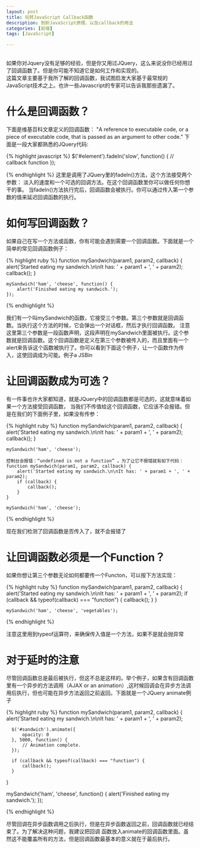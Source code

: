 ```yaml
---
layout: post
title: 玩转JavaScript Callback函数
description: 剖析JavaScript原理，以及callback的用法
categories: [前端]
tags: [JavaScript]

---
```

<br/>
    如果你对Jquery没有足够的经验，但是你又用过JQuery，这么来说没你已经用过了回调函数了。但是你可能不知道它是如何工作和实现的。
<br/>
    这篇文章主要基于我所了解的回调函数，我试图启发大家基于最常规的JavaScript技术之上。也许一些Javascript的专家可以告诉我那些遗漏了。

# 什么是回调函数？
下面是维基百科文章定义的回调函数：
    "A reference to executable code, or a piece of executable code, that is passed as an argument to other code."
下面是一段大家都熟悉的JQuery代码:

{% highlight javascript %}
    $('#element').fadeIn('slow', function() {
        // callback function
    });

{% endhighlight %}
这里是调用了JQuery里的fadeIn()方法，这个方法接受两个参数：
淡入的速度和一个可选的回调方法。在这个回调函数里你可以做任何你想干的事。
当fadeIn()方法执行完后，回调函数会被执行。你可以通过传入第一个参数的值来延迟回调函数的执行。


# 如何写回调函数？
如果自己在写一个方法或函数，你有可能会遇到需要一个回调函数。下面就是一个简单的常见回调函数例子：

{% highlight ruby %}
    function mySandwich(param1, param2, callback) {
        alert('Started eating my sandwich.\n\nIt has: ' + param1 + ', ' + param2);
        callback();
    }

    mySandwich('ham', 'cheese', function() {
        alert('Finished eating my sandwich.');
    });

{% endhighlight %}

我们有一个叫mySandwich的函数，它接受三个参数。第三个参数就是回调函数。当执行这个方法的时候，它会弹出一个对话框，然后才执行回调函数。
注意这里第三个参数是一段函数声明，这段声明在mySandwich里面被执行。这个参数就是回调函数。这个回调函数是定义在第三个参数被传入的，而且里面有一个alert来告诉这个函数被执行了。你可以看到下面这个例子，让一个函数作为传入，这使回调成为可能。例子a JSBin

# 让回调函数成为可选？

有一件事也许大家都知道，就是JQuery中的回调函数都是可选的，这就意味着如果一个方法接受回调函数，
当我们不传值给这个回调函数，它应该不会报错。但是在我们的下面例子里，如果没有传参：

{% highlight ruby %}
    function mySandwich(param1, param2, callback) {
        alert('Started eating my sandwich.\n\nIt has: ' + param1 + ', ' + param2);
        callback();
    }

    mySandwich('ham', 'cheese');

    控制台会报错：“undefined is not a function” 。为了让它不报错就有如下代码：
    function mySandwich(param1, param2, callback) {
        alert('Started eating my sandwich.\n\nIt has: ' + param1 + ', ' + param2);
        if (callback) {
            callback();
        }
    }

    mySandwich('ham', 'cheese');

{% endhighlight %}

现在我们检测了回调函数是否传入了，就不会报错了

# 让回调函数必须是一个Function？

如果你想让第三个参数无论如何都要传一个Functon，可以按下方法实现：

{% highlight ruby %}
    function mySandwich(param1, param2, callback) {
        alert('Started eating my sandwich.\n\nIt has: ' + param1 + ', ' + param2);
        if (callback && typeof(callback) === "function") {
            callback();
        }
    }

    mySandwich('ham', 'cheese', 'vegetables');

{% endhighlight %}

注意这里用到typeof运算符，来确保传入值是一个方法，如果不是就会抛异常

# 对于延时的注意
尽管回调函数总是最后被执行，但这不总是这样的。举个例子，如果含有回调函数里有一个异步的方法调用（AJAX or an animation）,这时候回调会在异步方法调用后执行，但也可能在异步方法返回之前返回。下面就是一个JQuery animate例子

{% highlight ruby %}
  function mySandwich(param1, param2, callback) {
      alert('Started eating my sandwich.\n\nIt has: ' + param1 + ', ' + param2);

      $('#sandwich').animate({
          opacity: 0
      }, 5000, function() {
          // Animation complete.
      });

      if (callback && typeof(callback) === "function") {
          callback();
      }
  }

  mySandwich('ham', 'cheese', function() {
      alert('Finished eating my sandwich.');
  });

{% endhighlight %}

尽管回调在异步函数调用之后执行，但是在异步函数返回之前，回调函数就已经结束了。为了解决这种问题，我建议把回调
函数放入animate的回调函数里面。虽然这不能覆盖所有的方法，但是回调函数最基本的意义就在于最后执行。